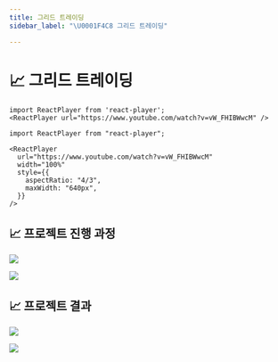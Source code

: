 ```yaml
---
title: 그리드 트레이딩
sidebar_label: "\U0001F4C8 그리드 트레이딩"

---
```

# 📈 그리드 트레이딩

```mdx-code-block
import ReactPlayer from 'react-player';
<ReactPlayer url="https://www.youtube.com/watch?v=vW_FHIBWwcM" />
```

```mdx-code-block
import ReactPlayer from "react-player";

<ReactPlayer
  url="https://www.youtube.com/watch?v=vW_FHIBWwcM"
  width="100%"
  style={{
    aspectRatio: "4/3",
    maxWidth: "640px",
  }}
/>
```

## 📈 프로젝트 진행 과정

![](https://res.cloudinary.com/dr6b9c9ko/image/upload/v1666834631/conference/2022-1/%EA%B7%B8%EB%A6%AC%EB%93%9C%20%ED%8A%B8%EB%A0%88%EC%9D%B4%EB%94%A9/1_lsefbl.png)

![](https://res.cloudinary.com/dr6b9c9ko/image/upload/v1666834631/conference/2022-1/%EA%B7%B8%EB%A6%AC%EB%93%9C%20%ED%8A%B8%EB%A0%88%EC%9D%B4%EB%94%A9/2_xmc8k8.png)

## 📈 프로젝트 결과

![](https://res.cloudinary.com/dr6b9c9ko/image/upload/v1666834631/conference/2022-1/%EA%B7%B8%EB%A6%AC%EB%93%9C%20%ED%8A%B8%EB%A0%88%EC%9D%B4%EB%94%A9/3_preixx.png)

![](https://res.cloudinary.com/dr6b9c9ko/image/upload/v1666834631/conference/2022-1/%EA%B7%B8%EB%A6%AC%EB%93%9C%20%ED%8A%B8%EB%A0%88%EC%9D%B4%EB%94%A9/4_mgrdfm.png)